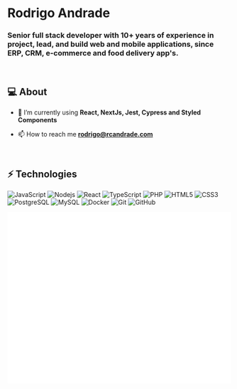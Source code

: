 <h1>Rodrigo Andrade</h1>
<h3>Senior full stack developer with 10+ years of experience in project, lead, and build web and mobile applications, since ERP, CRM, e-commerce and food delivery app's.</h3>

<br>

## :computer:  About

- 🌱 I’m currently using **React, NextJs, Jest, Cypress and Styled Components**

- 📫 How to reach me **rodrigo@rcandrade.com**

<br>

## ⚡ Technologies

![JavaScript](https://img.shields.io/badge/-JavaScript-black?style=flat-square&logo=javascript)
![Nodejs](https://img.shields.io/badge/-Nodejs-black?style=flat-square&logo=Node.js)
![React](https://img.shields.io/badge/-React-black?style=flat-square&logo=react)
![TypeScript](https://img.shields.io/badge/-TypeScript-black?style=flat-square&logo=typescript)
![PHP](https://img.shields.io/badge/PHP-777BB4?logo=php&logoColor=white&style=for-the-badge)
![HTML5](https://img.shields.io/badge/-HTML5-black?style=flat-square&logo=html5&logoColor=e34c26)
![CSS3](https://img.shields.io/badge/-CSS3-black?style=flat-square&logo=css3&logoColor=264de4)
![PostgreSQL](https://img.shields.io/badge/-PostgreSQL-black?style=flat-square&logo=postgresql)
![MySQL](https://img.shields.io/badge/-MySQL-black?style=flat-square&logo=mysql)
![Docker](https://img.shields.io/badge/-Docker-black?style=flat-square&logo=docker)
![Git](https://img.shields.io/badge/-Git-black?style=flat-square&logo=git)
![GitHub](https://img.shields.io/badge/-GitHub-black?style=flat-square&logo=github)


<!-- https://metrics.lecoq.io/ -->
![metrics](./github-metrics.svg?v=1)
